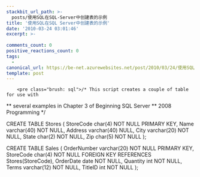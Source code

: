 ```yaml
---
stackbit_url_path: >-
  posts/使用SQL在SQL-Server中创建表的示例
title: '使用SQL在SQL Server中创建表的示例'
date: '2010-03-24 03:01:46'
excerpt: >-
  
comments_count: 0
positive_reactions_count: 0
tags: 
  - 
canonical_url: https://be-net.azurewebsites.net/post/2010/03/24/使用SQL在SQL-Server中创建表的示例
template: post
---
```


        <pre class="brush: sql">/* This script creates a couple of table for use with 
** several examples in Chapter 3 of Beginning SQL Server 
** 2008 Programming 
*/ 

CREATE TABLE Stores (
        StoreCode        char(4)                NOT NULL PRIMARY KEY, 
        Name                varchar(40)        NOT NULL, 
        Address                varchar(40)        NULL, 
        City                varchar(20)        NOT NULL, 
        State                char(2)                NOT NULL, 
        Zip                        char(5)                NOT NULL 
); 

CREATE TABLE Sales (
        OrderNumber                varchar(20)                NOT NULL PRIMARY KEY, 
        StoreCode                char(4)                        NOT NULL 
                FOREIGN KEY REFERENCES Stores(StoreCode), 
        OrderDate                date                        NOT NULL, 
        Quantity                int                                NOT NULL, 
        Terms                        varchar(12)                NOT NULL, 
        TitleID                        int                                NOT NULL 
); 
</pre>
      